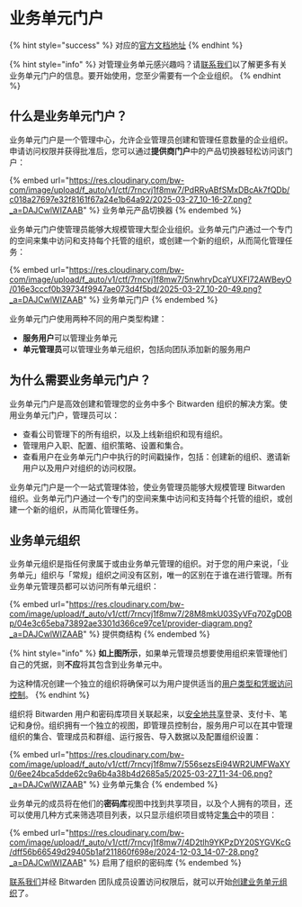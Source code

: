 # 业务单元门户

{% hint style="success" %}
对应的[官方文档地址](https://bitwarden.com/help/business-unit-portal/)
{% endhint %}

{% hint style="info" %}
对管理业务单元感兴趣吗？请[联系我们](https://bitwarden.com/contact-sales/)以了解更多有关业务单元门户的信息。要开始使用，您至少需要有一个企业组织。
{% endhint %}

## 什么是业务单元门户？ <a href="#what-is-the-business-unit-portal" id="what-is-the-business-unit-portal"></a>

业务单元门户是一个管理中心，允许企业管理员创建和管理任意数量的企业组织。申请访问权限并获得批准后，您可以通过**提供商门户**中的产品切换器轻松访问该门户：

{% embed url="https://res.cloudinary.com/bw-com/image/upload/f_auto/v1/ctf/7rncvj1f8mw7/PdRRyABfSMxDBcAk7fQDb/c018a27697e32f8161f67a24e1b64a92/2025-03-27_10-16-27.png?_a=DAJCwlWIZAAB" %}
业务单元产品切换器
{% endembed %}

业务单元门户使管理员能够大规模管理大型企业组织。业务单元门户通过一个专门的空间来集中访问和支持每个托管的组织，或创建一个新的组织，从而简化管理任务：

{% embed url="https://res.cloudinary.com/bw-com/image/upload/f_auto/v1/ctf/7rncvj1f8mw7/5nwhryDcaYUXFl72AWBeyO/016e3cccf0b39734f9947ae073d4f5bd/2025-03-27_10-20-49.png?_a=DAJCwlWIZAAB" %}
业务单元门户
{% endembed %}

业务单元门户使用两种不同的用户类型构建：

* **服务用户**可以管理业务单元
* **单元管理员**可以管理业务单元组织，包括向团队添加新的服务用户

## 为什么需要业务单元门户？ <a href="#why-business-unit-portal" id="why-business-unit-portal"></a>

业务单元门户是高效创建和管理您的业务中多个 Bitwarden 组织的解决方案。使用业务单元门户，管理员可以：

* 查看公司管理下的所有组织，以及上线新组织和现有组织。
* 管理用户入职、配置、组织策略、设置和集合。
* 查看用户在业务单元门户中执行的时间戳操作，包括：创建新的组织、邀请新用户以及用户对组织的访问权限。

业务单元门户是一个一站式管理体验，使业务管理员能够大规模管理 Bitwarden 组织。业务单元门户通过一个专门的空间来集中访问和支持每个托管的组织，或创建一个新的组织，从而简化管理任务。

## 业务单元组织 <a href="#business-unit-organizations" id="business-unit-organizations"></a>

业务单元组织是指任何隶属于或由业务单元管理的组织。对于您的用户来说，「业务单元」组织与「常规」组织之间没有区别，唯一的区别在于谁在进行管理。所有业务单元管理员都可以访问所有单元组织：

{% embed url="https://res.cloudinary.com/bw-com/image/upload/f_auto/v1/ctf/7rncvj1f8mw7/28M8mkU03SyVFq70ZgD0Bp/04e3c65eba73892ae3301d366ce97ce1/provider-diagram.png?_a=DAJCwlWIZAAB" %}
提供商结构
{% endembed %}

{% hint style="info" %}
**如上图所示**，如果单元管理员想要使用组织来管理他们自己的凭据，则**不应**将其包含到业务单元中。

为这种情况创建一个独立的组织将确保可以为用户提供适当的[用户类型和凭据访问控制](../../admin-console/user-management/member-roles-and-permissions.md)。
{% endhint %}

组织将 Bitwarden 用户和密码库项目关联起来，以[安全地共享](../../organizations/sharing.md)登录、支付卡、笔记和身份。组织拥有一个独立的视图，即管理员控制台，服务用户可以在其中管理组织的集合、管理成员和群组、运行报告、导入数据以及配置组织设置：

{% embed url="https://res.cloudinary.com/bw-com/image/upload/f_auto/v1/ctf/7rncvj1f8mw7/556sezsEi94WR2UMFWaXY0/6ee24bca5dde62c9a6b4a38b4d2685a5/2025-03-27_11-34-06.png?_a=DAJCwlWIZAAB" %}
业务单元集合
{% endembed %}

业务单元的成员将在他们的**密码库**视图中找到共享项目，以及个人拥有的项目，还可以使用几种方式来筛选项目列表，以只显示组织项目或特定[集合](../../password-manager/vault-basics/collections.md)中的项目：

{% embed url="https://res.cloudinary.com/bw-com/image/upload/f_auto/v1/ctf/7rncvj1f8mw7/4D2tlh9YKPzDY20SYGVKcG/dff56b66549d29405b1af211860f698e/2024-12-03_14-07-28.png?_a=DAJCwlWIZAAB" %}
启用了组织的密码库
{% endembed %}

[联系我们](https://bitwarden.com/contact-sales/)并经 Bitwarden 团队成员设置访问权限后，就可以开始[创建业务单元组织](../start-a-client-organization.md)了。
